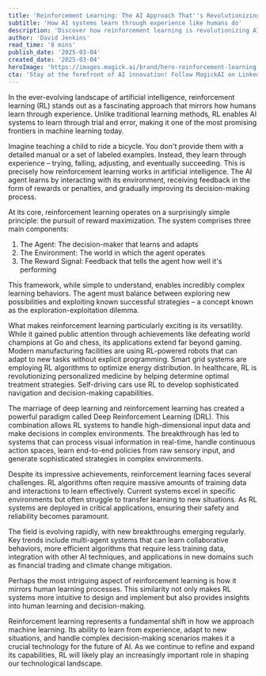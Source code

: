 ```yaml
---
title: 'Reinforcement Learning: The AI Approach That''s Revolutionizing How Machines Learn'
subtitle: 'How AI systems learn through experience like humans do'
description: 'Discover how reinforcement learning is revolutionizing AI by enabling machines to learn through experience, similar to human learning. From gaming to healthcare and autonomous vehicles, explore the applications and future potential of this groundbreaking technology.'
author: 'David Jenkins'
read_time: '8 mins'
publish_date: '2025-03-04'
created_date: '2025-03-04'
heroImage: 'https://images.magick.ai/brand/hero-reinforcement-learning.jpg'
cta: 'Stay at the forefront of AI innovation! Follow MagickAI on LinkedIn for regular updates on reinforcement learning and other cutting-edge developments in artificial intelligence.'
---
```


In the ever-evolving landscape of artificial intelligence, reinforcement learning (RL) stands out as a fascinating approach that mirrors how humans learn through experience. Unlike traditional learning methods, RL enables AI systems to learn through trial and error, making it one of the most promising frontiers in machine learning today.

Imagine teaching a child to ride a bicycle. You don't provide them with a detailed manual or a set of labeled examples. Instead, they learn through experience – trying, falling, adjusting, and eventually succeeding. This is precisely how reinforcement learning works in artificial intelligence. The AI agent learns by interacting with its environment, receiving feedback in the form of rewards or penalties, and gradually improving its decision-making process.

At its core, reinforcement learning operates on a surprisingly simple principle: the pursuit of reward maximization. The system comprises three main components:

1. The Agent: The decision-maker that learns and adapts
2. The Environment: The world in which the agent operates
3. The Reward Signal: Feedback that tells the agent how well it's performing

This framework, while simple to understand, enables incredibly complex learning behaviors. The agent must balance between exploring new possibilities and exploiting known successful strategies – a concept known as the exploration-exploitation dilemma.

What makes reinforcement learning particularly exciting is its versatility. While it gained public attention through achievements like defeating world champions at Go and chess, its applications extend far beyond gaming. Modern manufacturing facilities are using RL-powered robots that can adapt to new tasks without explicit programming. Smart grid systems are employing RL algorithms to optimize energy distribution. In healthcare, RL is revolutionizing personalized medicine by helping determine optimal treatment strategies. Self-driving cars use RL to develop sophisticated navigation and decision-making capabilities.

The marriage of deep learning and reinforcement learning has created a powerful paradigm called Deep Reinforcement Learning (DRL). This combination allows RL systems to handle high-dimensional input data and make decisions in complex environments. The breakthrough has led to systems that can process visual information in real-time, handle continuous action spaces, learn end-to-end policies from raw sensory input, and generate sophisticated strategies in complex environments.

Despite its impressive achievements, reinforcement learning faces several challenges. RL algorithms often require massive amounts of training data and interactions to learn effectively. Current systems excel in specific environments but often struggle to transfer learning to new situations. As RL systems are deployed in critical applications, ensuring their safety and reliability becomes paramount.

The field is evolving rapidly, with new breakthroughs emerging regularly. Key trends include multi-agent systems that can learn collaborative behaviors, more efficient algorithms that require less training data, integration with other AI techniques, and applications in new domains such as financial trading and climate change mitigation.

Perhaps the most intriguing aspect of reinforcement learning is how it mirrors human learning processes. This similarity not only makes RL systems more intuitive to design and implement but also provides insights into human learning and decision-making.

Reinforcement learning represents a fundamental shift in how we approach machine learning. Its ability to learn from experience, adapt to new situations, and handle complex decision-making scenarios makes it a crucial technology for the future of AI. As we continue to refine and expand its capabilities, RL will likely play an increasingly important role in shaping our technological landscape.